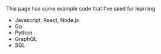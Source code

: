 This page has some example code that I've used for learning

- Javascript, React, Node.js
- Go
- Python
- GraphQL
- SQL

